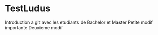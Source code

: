 # TestLudus
Introduction a git avec les etudiants de Bachelor et Master
Petite modif importante
Deuxieme modif
